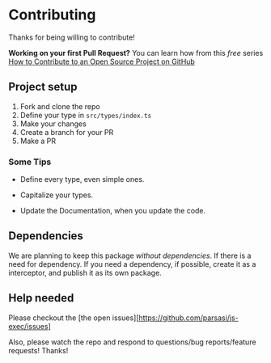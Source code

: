 # Contributing

Thanks for being willing to contribute!

**Working on your first Pull Request?** You can learn how from this _free_
series [How to Contribute to an Open Source Project on GitHub](https://app.egghead.io/playlists/how-to-contribute-to-an-open-source-project-on-github)

## Project setup

1.  Fork and clone the repo
2.  Define your type in `src/types/index.ts`
3.  Make your changes
4.  Create a branch for your PR
5.  Make a PR

### Some Tips

- Define every type, even simple ones.

- Capitalize your types.

- Update the Documentation, when you update the code.

## Dependencies

We are planning to keep this package _without dependencies_. If there is a need for dependency. If you need a dependency, if possible, create it as a interceptor, and publish it as its own package.

## Help needed

Please checkout the [the open issues][https://github.com/parsasi/js-exec/issues]

Also, please watch the repo and respond to questions/bug reports/feature
requests! Thanks!
